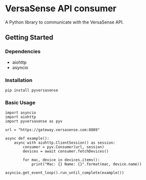 # VersaSense API consumer

A Python library to communicate with the VersaSense API.

## Getting Started

### Dependencies

- aiohttp
- asyncio

### Installation

```
pip install pyversasense
```

### Basic Usage

```
import asyncio
import aiohttp
import pyversasense as pyv

url = "https://gateway.versasense.com:8889"

async def example():
    async with aiohttp.ClientSession() as session:
        consumer = pyv.Consumer(url, session)
        devices = await consumer.fetchDevices()

        for mac, device in devices.items():
            print("Mac: {} Name: {}".format(mac, device.name))

asyncio.get_event_loop().run_until_complete(example()) 
```
